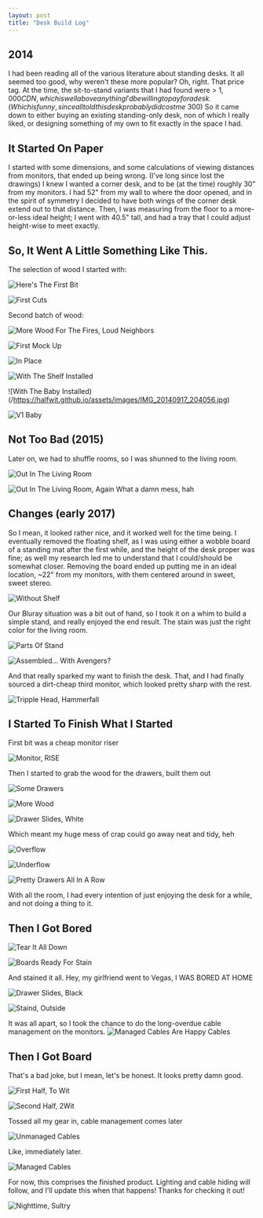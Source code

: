 ```yaml
---
layout: post
title: "Desk Build Log"
---
```


## 2014

I had been reading all of the various literature about standing desks. It all seemed too good, why weren't these more popular?
Oh, right. That price tag. At the time, the sit-to-stand variants that I had found were > $1,000 CDN, which is well above anything I'd be willing to pay for a desk. (Which is funny, since all told this desk probably did cost me ~$300)
So it came down to either buying an existing standing-only desk, non of which I really liked, or designing something of my own to fit exactly in the space I had.

## It Started On Paper

I started with some dimensions, and some calculations of viewing distances from monitors, that ended up being wrong. (I've long since lost the drawings) I knew I wanted a corner desk, and to be (at the time) roughly 30" from my monitors. I had 52" from my wall to where the door opened, and in the spirit of symmetry I decided to have both wings of the corner desk extend out to that distance.
Then, I was measuring from the floor to a more-or-less ideal height; I went with 40.5" tall, and had a tray that I could adjust height-wise to meet exactly. 

## So, It Went A Little Something Like This.

The selection of wood I started with:

![Here's The First Bit](/https://halfwit.github.io/assets/images/IMG_20140916_210655.jpg)

![First Cuts](/https://halfwit.github.io/assets/images/IMG_20140917_102641.jpg)

Second batch of wood: 

![More Wood For The Fires, Loud Neighbors](/https://halfwit.github.io/assets/images/IMG_20140917_102646.jpg)

![First Mock Up](/https://halfwit.github.io/assets/images/IMG_20140917_120011.jpg)

![In Place](/https://halfwit.github.io/assets/images/IMG_20140917_193919.jpg)

![With The Shelf Installed](/https://halfwit.github.io/assets/images/IMG_20140917_202934.jpg)

![With The Baby Installed)(/https://halfwit.github.io/assets/images/IMG_20140917_204056.jpg)

![V1 Baby](/https://halfwit.github.io/assets/images/IMG_20140922_212725.jpg)

## Not Too Bad (2015)

Later on, we had to shuffle rooms, so I was shunned to the living room.

![Out In The Living Room](/https://halfwit.github.io/assets/images/IMG_20150831_204917.jpg)


![Out In The Living Room, Again](/https://halfwit.github.io/assets/images/IMG_20150831_204917.jpg)
What a damn mess, hah

## Changes (early 2017)
So I mean, it looked rather nice, and it worked well for the time being. I eventually removed the floating shelf, as I was using either a wobble board of a standing mat after the first while, and the height of the desk proper was fine; as well my research led me to understand that I could/should be somewhat closer. Removing the board ended up putting me in an ideal location, ~22" from my monitors, with them centered around in sweet, sweet stereo.

![Without Shelf](/https://halfwit.github.io/assets/images/IMG_20170330_150253.jpg)

Our Bluray situation was a bit out of hand, so I took it on a whim to build a simple stand, and really enjoyed the end result. The stain was just the right color for the living room. 

![Parts Of Stand](/https://halfwit.github.io/assets/images/IMG_20170531_200748.jpg)

![Assembled... With Avengers?](/https://halfwit.github.io/assets/images/IMG_20170601_121113.jpg)

And that really sparked my want to finish the desk. That, and I had finally sourced a dirt-cheap third monitor, which looked pretty sharp with the rest. 

![Tripple Head, Hammerfall](/https://halfwit.github.io/assets/images/IMG_20170606_174658.jpg)

## I Started To Finish What I Started

First bit was a cheap monitor riser

![Monitor, RISE](/https://halfwit.github.io/assets/images/IMG_20170706_134717.jpg)

Then I started to grab the wood for the drawers, built them out

![Some Drawers](/https://halfwit.github.io/assets/images/IMG_20170720_081549.jpg)

![More Wood](/https://halfwit.github.io/assets/images/IMG_20170720_081554.jpg)

![Drawer Slides, White](/https://halfwit.github.io/assets/images/IMG_20170720_081559.jpg)

Which meant my huge mess of crap could go away neat and tidy, heh

![Overflow](/https://halfwit.github.io/assets/images/IMG_20170721_160015.jpg)

![Underflow](/https://halfwit.github.io/assets/images/IMG_20170721_170118.jpg)

![Pretty Drawers All In A Row](/https://halfwit.github.io/assets/images/IMG_20170722_221757.jpg)

With all the room, I had every intention of just enjoying the desk for a while, and not doing a thing to it.

## Then I Got Bored

![Tear It All Down](/https://halfwit.github.io/assets/images/IMG_20170726_145645.jpg)

![Boards Ready For Stain](/https://halfwit.github.io/assets/images/IMG_20170726_164108.jpg)

And stained it all. Hey, my girlfriend went to Vegas, I WAS BORED AT HOME

![Drawer Slides, Black](/https://halfwit.github.io/assets/images/IMG_20170726_164113.jpg)

![Staind, Outside](/https://halfwit.github.io/assets/images/IMG_20170726_175200.jpg)

It was all apart, so I took the chance to do the long-overdue cable management on the monitors. 
![Managed Cables Are Happy Cables](/https://halfwit.github.io/assets/images/IMG_20170726_200247.jpg)

## Then I Got Board

That's a bad joke, but I mean, let's be honest. It looks pretty damn good.

![First Half, To Wit](/https://halfwit.github.io/assets/images/IMG_20170727_111846.jpg)

![Second Half, 2Wit](/https://halfwit.github.io/assets/images/IMG_20170727_123431.jpg)

Tossed all my gear in, cable management comes later

![Unmanaged Cables](/https://halfwit.github.io/assets/images/IMG_20170727_144422.jpg)

Like, immediately later.

![Managed Cables](/https://halfwit.github.io/assets/images/IMG_20170730_171041.jpg)

For now, this comprises the finished product. Lighting and cable hiding will follow, and I'll update this when that happens! Thanks for checking it out!

![Nighttime, Sultry](/https://halfwit.github.io/assets/images/IMG_20170801_231429.jpg)
